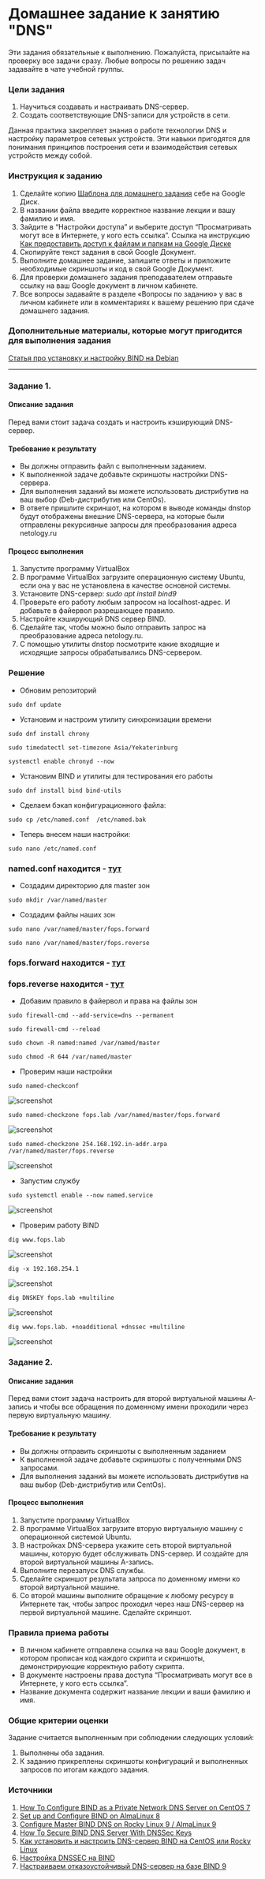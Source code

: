 # Домашнее задание к занятию "DNS"

Эти задания обязательные к выполнению. Пожалуйста, присылайте на проверку все задачи сразу. Любые вопросы по решению задач задавайте в чате учебной группы. 

### Цели задания

1. Научиться создавать и настраивать DNS-сервер.
2. Создать соответствующие DNS-записи для устройств в сети.

Данная практика закрепляет знания о работе технологии DNS и настройку параметров сетевых устройств. Эти навыки пригодятся для понимания принципов построения сети и взаимодействия сетевых устройств между собой.

### Инструкция к заданию

1. Сделайте копию [Шаблона для домашнего задания](https://docs.google.com/document/d/1youKpKm_JrC0UzDyUslIZW2E2bIv5OVlm_TQDvH5Pvs/edit) себе на Google Диск.
2. В названии файла введите корректное название лекции и вашу фамилию и имя.
3. Зайдите в “Настройки доступа” и выберите доступ “Просматривать могут все в Интернете, у кого есть ссылка”. Ссылка на инструкцию [Как предоставить доступ к файлам и папкам на Google Диске](https://support.google.com/docs/answer/2494822?hl=ru&co=GENIE.Platform%3DDesktop)
4. Скопируйте текст задания в свой  Google Документ.
5. Выполните домашнее задание, запишите ответы и приложите необходимые скриншоты и код в свой Google Документ.
6. Для проверки домашнего задания преподавателем отправьте ссылку на ваш Google документ в личном кабинете.
7. Все вопросы задавайте в разделе «Вопросы по заданию» у вас в личном кабинете или в комментариях к вашему решению при сдаче домашнего задания.

### Дополнительные материалы, которые могут пригодится для выполнения задания

[Статья про установку и настройку BIND на Debian](https://angald.ru/ustanovka-i-nastrojka-bind-na-debian/)

---

### Задание 1.

#### Описание задания
Перед вами стоит задача создать и настроить кэширующий DNS-сервер.

#### Требование к результату
- Вы должны отправить файл с выполненным заданием.
- К выполненной задаче добавьте скриншоты настройки DNS-сервера.
- Для выполнения заданий вы можете использовать дистрибутив на ваш выбор (Deb-дистрибутив или CentOs).
- В ответе пришлите скриншот, на котором в выводе команды dnstop будут отображены внешние DNS-сервера, на которые были отправлены рекурсивные запросы для преобразования адреса netology.ru

#### Процесс выполнения
1. Запустите программу VirtualBox
2. В программе VirtualBox загрузите операционную систему Ubuntu, если она у вас не установлена в качестве основной системы.
3. Установите DNS-сервер:
    *sudo apt install bind9*
4. Проверьте его работу любым запросом на localhost-адрес. И добавьте в файервол разрешающее правило. 
5. Настройте кэширующий DNS сервер BIND.
6. Сделайте так, чтобы можно было отправить запрос на преобразование адреса netology.ru.
7. С помощью утилиты dnstop посмотрите какие входящие и исходящие запросы обрабатывались DNS-сервером.

### Решение

- Обновим репозиторий
```
sudo dnf update
```
- Установим и настроим утилиту синхронизации времени
```
sudo dnf install chrony
``` 
```
sudo timedatectl set-timezone Asia/Yekaterinburg
```
```
systemctl enable chronyd --now
```
- Установим BIND и утилиты для тестирования его работы
```
sudo dnf install bind bind-utils
```
- Сделаем бэкап конфигурационного файла:
```
sudo cp /etc/named.conf  /etc/named.bak
```
- Теперь внесем наши настройки:
```
sudo nano /etc/named.conf
```
### named.conf находится - [тут](/09.%20Network/9.7%20DNS/named.conf)

- Создадим директорию для master зон
```
sudo mkdir /var/named/master
```

- Создадим файлы наших зон
```
sudo nano /var/named/master/fops.forward
```
```
sudo nano /var/named/master/fops.reverse
```
### fops.forward находится - [тут](/09.%20Network/9.7%20DNS/fops.forward)

### fops.reverse находится - [тут](/09.%20Network/9.7%20DNS/fops.reverse)

- Добавим правило в файервол и права на файлы зон
```
sudo firewall-cmd --add-service=dns --permanent
```
```
sudo firewall-cmd --reload
```
```
sudo chown -R named:named /var/named/master
```
```
sudo chmod -R 644 /var/named/master
```
- Проверим наши настройки
```
sudo named-checkconf
```
![screenshot]()
```
sudo named-checkzone fops.lab /var/named/master/fops.forward
```
![screenshot]()
```
sudo named-checkzone 254.168.192.in-addr.arpa /var/named/master/fops.reverse
```
![screenshot]()

- Запустим службу
```
sudo systemctl enable --now named.service
```
![screenshot]()

- Проверим работу BIND
```
dig www.fops.lab
```
![screenshot]()

```
dig -x 192.168.254.1
```
![screenshot]()

```
dig DNSKEY fops.lab +multiline
```
![screenshot]()

```
dig www.fops.lab. +noadditional +dnssec +multiline
```
![screenshot]()


### Задание 2.

#### Описание задания
Перед вами стоит задача настроить для второй виртуальной машины A-запись и чтобы все обращения по доменному имени проходили через первую виртуальную машину. 

#### Требование к результату
- Вы должны отправить скриншоты с выполненным заданием
- К выполненной задаче добавьте скриншоты с полученными DNS запросами.
- Для выполнения заданий вы можете использовать дистрибутив на ваш выбор (Deb-дистрибутив или CentOs).

#### Процесс выполнения
1. Запустите программу VirtualBox
2. В программе VirtualBox загрузите вторую виртуальную машину с  операционной системой Ubuntu. 
3. В настройках DNS-сервера укажите сеть второй виртуальной машины, которую будет обслуживать DNS-сервер. И создайте для второй виртуальной машины A-запись. 
4. Выполните перезапуск DNS службы. 
5. Сделайте скриншот результата запроса по доменному имени ко второй виртуальной машине. 
6. Со второй машины выполните обращение к любому ресурсу в Интернете так, чтобы запрос проходил через наш DNS-сервер на первой виртуальной машине. Сделайте скриншот.

### Правила приема работы
- В личном кабинете отправлена ссылка на ваш Google документ, в котором прописан код каждого скрипта и скриншоты, демонстрирующие корректную работу скрипта.
- В документе настроены права доступа “Просматривать могут все в Интернете, у кого есть ссылка”.
- Название документа содержит название лекции и ваши фамилию и имя.

### Общие критерии оценки
Задание считается выполненным при соблюдении следующих условий:
1. Выполнены оба задания.
2. К заданию прикреплены скриншоты конфигураций и выполненных запросов по итогам каждого задания.

### Источники
1. [How To Configure BIND as a Private Network DNS Server on CentOS 7](https://www.digitalocean.com/community/tutorials/how-to-configure-bind-as-a-private-network-dns-server-on-centos-7)
1. [Set up and Configure BIND on AlmaLinux 8](https://orcacore.com/set-up-configure-bind-almalinux-8/)
1. [Configure Master BIND DNS on Rocky Linux 9 / AlmaLinux 9](https://computingforgeeks.com/configure-master-bind-dns-rocky-almalinux/?expand_article=1#google_vignette)
1. [How To Secure BIND DNS Server With DNSSec Keys](https://computingforgeeks.com/secure-bind-dns-server-with-dnssec-keys/?expand_article=1)
1. [Как установить и настроить DNS-сервер BIND на CentOS или Rocky Linux](https://www.dmosk.ru/miniinstruktions.php?mini=bind-centos#logs)
1. [Настройка DNSSEC на BIND](https://www.dmosk.ru/miniinstruktions.php?mini=dnssec-bind)
1. [Настраиваем отказоустойчивый DNS-сервер на базе BIND 9](https://interface31.ru/tech_it/2022/10/nastraivaem-otkazoustoychivyy-dns-server-na-baze-bind-9.html)